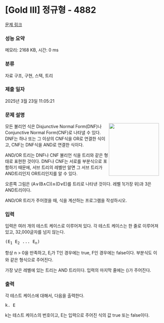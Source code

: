 # [Gold III] 정규형 - 4882 

[문제 링크](https://www.acmicpc.net/problem/4882) 

### 성능 요약

메모리: 2168 KB, 시간: 0 ms

### 분류

자료 구조, 구현, 스택, 트리

### 제출 일자

2025년 3월 23일 11:05:21

### 문제 설명

<p><img alt="" src="https://www.acmicpc.net/upload/images/andortree.png" style="float:right; height:172px; width:164px">모든 불리언 식은 Disjunctive Normal Form(DNF)나 Conjunctive Normal Form(CNF)로 나타낼 수 있다. DNF는 하나 또는 그 이상의 CNF식을 OR로 연결한 식이고, CNF는 DNF식을 AND로 연결한 식이다.</p>

<p>AND/OR 트리는 DNF나 CNF 불리언 식을 트리와 같은 형태로 표현한 것이다. DNF나 CNF는 서로를 부분식으로 포함하기 때문에, 서브 트리의 레벨만 알면 그 서브 트리가 AND트리인지 OR트리인지를 알 수 있다.</p>

<p>오른쪽 그림은 (A∨(B∧C))∧(D∨E)를 트리로 나타낸 것이다. 레벨 1(가장 위)과 3은 AND트리이다.</p>

<p>AND/OR 트리가 주어졌을 때, 식을 계산하는 프로그램을 작성하시오.</p>

### 입력 

 <p>입력은 여러 개의 테스트 케이스로 이루어져 있다. 각 테스트 케이스는 한 줄로 이루어져 있고, 32,000글자를 넘지 않는다.</p>

<pre>(E<sub>1</sub> E<sub>2</sub> ... E<sub>n</sub>)</pre>

<p>항상 n > 0을 만족하고, E<sub>i</sub>가 T인 경우에는 true, F인 경우에는 false이다. 부분식도 이와 같은 형식으로 주어진다.</p>

<p>가장 낮은 레벨에 있는 트리는 AND 트리이다. 입력의 마지막 줄에는 ()가 주어진다.</p>

### 출력 

 <p>각 테스트 케이스에 대해서, 다음을 출력한다.</p>

<pre>k. E</pre>

<p>k는 테스트 케이스의 번호이고, E는 입력으로 주어진 식의 값 true 또는 false이다.</p>

